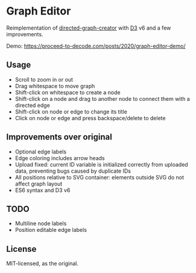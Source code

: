 # Graph Editor

Reimplementation of [directed-graph-creator](https://github.com/cjrd/directed-graph-creator) with [D3](https://d3js.org/) v6 and a few improvements.

Demo: https://proceed-to-decode.com/posts/2020/graph-editor-demo/

## Usage

* Scroll to zoom in or out
* Drag whitespace to move graph  
* Shift-click on whitespace to create a node
* Shift-click on a node and drag to another node to connect them with a directed edge
* Shift-click on node or edge to change its title
* Click on node or edge and press backspace/delete to delete

## Improvements over original

* Optional edge labels
* Edge coloring includes arrow heads
* Upload fixed: current ID variable is initialized correctly from uploaded data, preventing bugs caused by duplicate IDs
* All positions relative to SVG container: elements outside SVG do not affect graph layout
* ES6 syntax and D3 v6

## TODO

* Multiline node labels
* Position editable edge labels

## License 

MIT-licensed, as the original.
